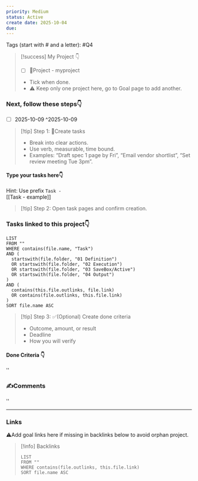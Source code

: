 ```yaml
---
priority: Medium
status: Active
create date: 2025-10-04
due:
---
```

Tags (start with # and a letter): #Q4 
> [!success] My Project 👇
> - [ ] 🚀Project - myproject
>
> - Tick when done.
> - ⚠️ Keep only one project here, go to Goal page to add another. 

### Next, follow these steps👇
- [ ] 2025-10-09 ^2025-10-09
> [!tip] Step 1: 📌Create tasks  
> - Break into clear actions.  
> - Use verb, measurable, time bound.  
> - Examples: “Draft spec 1 page by Fri”, “Email vendor shortlist”, “Set review meeting Tue 3pm”.

#### Type your tasks here👇  
Hint: Use prefix `Task - `  
[[Task - example]]

> [!tip] Step 2: Open task pages and confirm creation.
### Tasks linked to this project👇
~~~dataview
LIST
FROM ""
WHERE contains(file.name, "Task")
AND (
  startswith(file.folder, "01 Definition")
  OR startswith(file.folder, "02 Execution")
  OR startswith(file.folder, "03 SaveBox/Active")
  OR startswith(file.folder, "04 Output")
)
AND (
  contains(this.file.outlinks, file.link)
  OR contains(file.outlinks, this.file.link)
)
SORT file.name ASC
~~~
> [!tip] Step 3: ✅(Optional) Create done criteria
> - Outcome, amount, or result
> - Deadline
> - How you will verify

#### Done Criteria 👇
''
### ✍️Comments
''
___
### Links  
⚠️Add goal links here if missing in backlinks below to avoid orphan project.  


> [!info] Backlinks  
> ```dataview
> LIST
> FROM ""
> WHERE contains(file.outlinks, this.file.link)
> SORT file.name ASC
> ```


